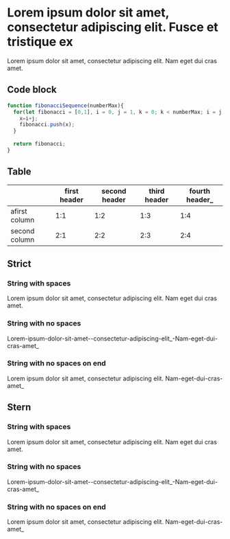# Lorem ipsum dolor sit amet, consectetur adipiscing elit. Fusce et tristique ex

Lorem ipsum dolor sit amet, consectetur adipiscing elit. Nam eget dui cras amet.

## Code block

```js
function fibonacciSequence(numberMax){
  for(let fibonacci = [0,1], i = 0, j = 1, k = 0; k < numberMax; i = j, j = x, k++ ) {
    x=i+j;
    fibonacci.push(x);
  }
  
  return fibonacci;
}
```

## Table

|               | first header | second header | third header | fourth header_ |
|---------------|--------------|---------------|--------------|----------------|
| afirst column | 1:1          | 1:2           | 1:3          | 1:4            |
| second column | 2:1          | 2:2           | 2:3          | 2:4            |


## Strict

### String with spaces

Lorem ipsum dolor sit amet, consectetur adipiscing elit. Nam eget dui cras amet.

### String with no spaces

Lorem-ipsum-dolor-sit-amet--consectetur-adipiscing-elit_-Nam-eget-dui-cras-amet_

### String with no spaces on end

Lorem ipsum dolor sit amet, consectetur adipiscing elit. Nam-eget-dui-cras-amet_


## Stern

### String with spaces

Lorem ipsum dolor sit amet, consectetur adipiscing elit. Nam eget dui cras amet.

### String with no spaces

Lorem-ipsum-dolor-sit-amet--consectetur-adipiscing-elit_-Nam-eget-dui-cras-amet_

### String with no spaces on end

Lorem ipsum dolor sit amet, consectetur adipiscing elit. Nam-eget-dui-cras-amet_
